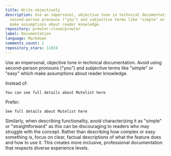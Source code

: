 ```yaml
---
title: Write objectively
description: Use an impersonal, objective tone in technical documentation. Avoid using
  second-person pronouns ("you") and subjective terms like "simple" or "easy" which
  make assumptions about reader knowledge.
repository: prowler-cloud/prowler
label: Documentation
language: Markdown
comments_count: 2
repository_stars: 11834
---
```


Use an impersonal, objective tone in technical documentation. Avoid using second-person pronouns ("you") and subjective terms like "simple" or "easy" which make assumptions about reader knowledge.

Instead of:
```
You can see full details about Mutelist here
```

Prefer:
```
See full details about Mutelist here
```

Similarly, when describing functionality, avoid characterizing it as "simple" or "straightforward" as this can be discouraging to readers who may struggle with the concept. Rather than describing how complex or easy something is, focus on clear, factual descriptions of what the feature does and how to use it. This creates more inclusive, professional documentation that respects diverse experience levels.
